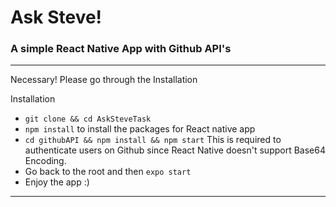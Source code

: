 # Ask Steve!
### A simple React Native App with Github API's

---
Necessary! Please go through the Installation

Installation

* ```git clone && cd AskSteveTask```
* ```npm install``` to install the packages for React native app
* ```cd githubAPI && npm install && npm start```
This is required to authenticate users on Github since React Native doesn't support Base64 Encoding.
* Go back to the root and then
```expo start ```
* Enjoy the app :)


---
